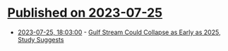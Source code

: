 # [Published on 2023-07-25](index.md)

* [2023-07-25, 18:03:00](https://news.slashdot.org/story/23/07/25/184200/gulf-stream-could-collapse-as-early-as-2025-study-suggests?utm_source=rss1.0mainlinkanon&utm_medium=feed) - [Gulf Stream Could Collapse as Early as 2025, Study Suggests](https://news.slashdot.org/story/23/07/25/184200/gulf-stream-could-collapse-as-early-as-2025-study-suggests?utm_source=rss1.0mainlinkanon&utm_medium=feed)
